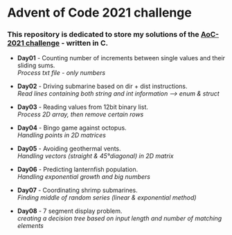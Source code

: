 # Advent of Code 2021 challenge

### This repository is dedicated to store my solutions of the [AoC-2021 challenge](https://adventofcode.com/2021) - written in C.


- **Day01** - Counting number of increments between single values and their sliding sums.\
*Process txt file - only numbers*

- **Day02** - Driving submarine based on dir + dist instructions.\
*Read lines containing both string and int information --> enum & struct*

- **Day03** - Reading values from 12bit binary list.\
*Process 2D array, then remove certain rows*

- **Day04** - Bingo game against octopus.\
*Handling points in 2D matrices*

- **Day05** - Avoiding geothermal vents.\
*Handling vectors (straight & 45°diagonal) in 2D matrix*

- **Day06** - Predicting lanternfish population.\
*Handling exponential growth and big numbers*

- **Day07** - Coordinating shrimp submarines.\
*Finding middle of random series (linear & exponential method)*

- **Day08** - 7 segment display problem.\
*creating a decision tree based on input length and number of matching elements*